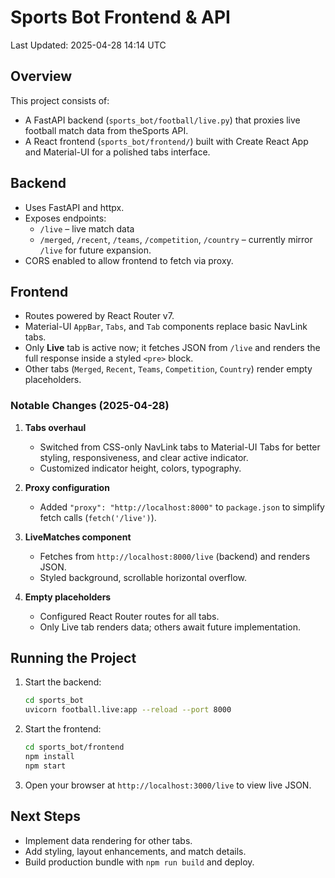 # Sports Bot Frontend & API

Last Updated: 2025-04-28 14:14 UTC

## Overview

This project consists of:
- A FastAPI backend (`sports_bot/football/live.py`) that proxies live football match data from theSports API.
- A React frontend (`sports_bot/frontend/`) built with Create React App and Material-UI for a polished tabs interface.

## Backend

- Uses FastAPI and httpx.
- Exposes endpoints:
  - `/live` – live match data
  - `/merged`, `/recent`, `/teams`, `/competition`, `/country` – currently mirror `/live` for future expansion.
- CORS enabled to allow frontend to fetch via proxy.

## Frontend

- Routes powered by React Router v7.
- Material-UI `AppBar`, `Tabs`, and `Tab` components replace basic NavLink tabs.
- Only **Live** tab is active now; it fetches JSON from `/live` and renders the full response inside a styled `<pre>` block.
- Other tabs (`Merged`, `Recent`, `Teams`, `Competition`, `Country`) render empty placeholders.

### Notable Changes (2025-04-28)

1. **Tabs overhaul**  
   - Switched from CSS-only NavLink tabs to Material-UI Tabs for better styling, responsiveness, and clear active indicator.
   - Customized indicator height, colors, typography.

2. **Proxy configuration**  
   - Added `"proxy": "http://localhost:8000"` to `package.json` to simplify fetch calls (`fetch('/live')`).

3. **LiveMatches component**  
   - Fetches from `http://localhost:8000/live` (backend) and renders JSON.
   - Styled background, scrollable horizontal overflow.

4. **Empty placeholders**  
   - Configured React Router routes for all tabs.
   - Only Live tab renders data; others await future implementation.

## Running the Project

1. Start the backend:
   ```bash
   cd sports_bot
   uvicorn football.live:app --reload --port 8000
   ```
2. Start the frontend:
   ```bash
   cd sports_bot/frontend
   npm install
   npm start
   ```
3. Open your browser at `http://localhost:3000/live` to view live JSON.

## Next Steps

- Implement data rendering for other tabs.
- Add styling, layout enhancements, and match details.
- Build production bundle with `npm run build` and deploy.

